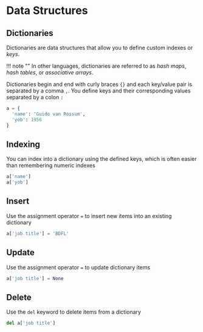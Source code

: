 # Data Structures

## Dictionaries
Dictionaries are data structures that allow you to define custom indexes or
_keys_.

!!! note ""
    In other languages, dictionaries are referred to as _hash maps_, _hash 
    tables_, or _associative arrays_.

Dictionaries begin and end with curly braces `{}` and each key/value pair 
is separated by a comma `,`. You define keys and their corresponding values 
separated by a colon `:`

```python
a = {
  'name': 'Guido van Rossum',
  'yob': 1956
}
```

## Indexing
You can index into a dictionary using the defined keys, which is often easier 
than remembering numeric indexes

```python
a['name']
a['yob']
```

## Insert 
Use the assignment operator `=` to insert new items into an existing dictionary 

```python
a['job title'] = 'BDFL'
```

## Update
Use the assignment operator `=` to update dictionary items

```python
a['job title'] = None
```

## Delete
Use the `del` keyword to delete items from a dictionary

```python
del a['job title']
```

